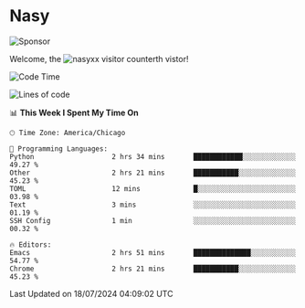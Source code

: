 # Nasy

<!--
<p align="center">
<img height="200" src="https://github-readme-stats.vercel.app/api?username=nasyxx&count_private=true&show_icons=true&theme=dracula&include_all_commits=true"/>
<img height="200" src="https://github-readme-stats.vercel.app/api/top-langs/?username=nasyxx&theme=dracula&hide=html,jupyter+notebook&count_private=true&show_icons=true"/>
</p>

  
----------------
-->

![Sponsor](https://img.shields.io/static/v1.svg?label=Sponsor&message=%E2%9D%A4&logo=GitHub&style=flat&color=pink)
 
Welcome, the ![nasyxx visitor counter](https://count.getloli.com/get/@nasyxx?theme=rule34)th vistor!
 
<!--START_SECTION:waka-->
![Code Time](http://img.shields.io/badge/Code%20Time-4%2C543%20hrs%2026%20mins-blue)

![Lines of code](https://img.shields.io/badge/From%20Hello%20World%20I%27ve%20Written-6.3%20million%20lines%20of%20code-blue)

📊 **This Week I Spent My Time On** 

```text
🕑︎ Time Zone: America/Chicago

💬 Programming Languages: 
Python                   2 hrs 34 mins       ████████████░░░░░░░░░░░░░   49.27 % 
Other                    2 hrs 21 mins       ███████████░░░░░░░░░░░░░░   45.23 % 
TOML                     12 mins             █░░░░░░░░░░░░░░░░░░░░░░░░   03.98 % 
Text                     3 mins              ░░░░░░░░░░░░░░░░░░░░░░░░░   01.19 % 
SSH Config               1 min               ░░░░░░░░░░░░░░░░░░░░░░░░░   00.32 % 

🔥 Editors: 
Emacs                    2 hrs 51 mins       ██████████████░░░░░░░░░░░   54.77 % 
Chrome                   2 hrs 21 mins       ███████████░░░░░░░░░░░░░░   45.23 % 
```


 Last Updated on 18/07/2024 04:09:02 UTC
<!--END_SECTION:waka-->

<!-- ![visitors](https://visitor-badge.laobi.icu/badge?page_id=nasyxx.nasyxx) -->
